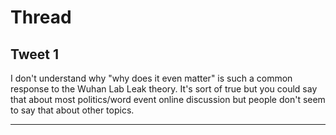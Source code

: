 # Thread

## Tweet 1

I don't understand why "why does it even matter" is such a common response to the Wuhan Lab Leak theory. It's sort of true but you could say that about most politics/word event online discussion but people don't seem to say that about other topics.

---

